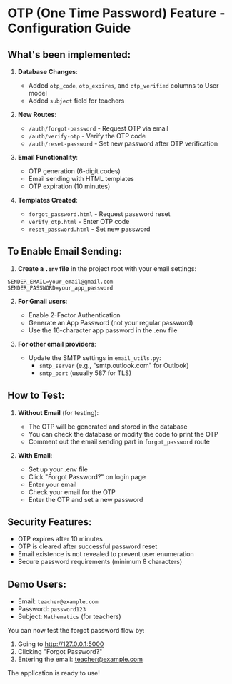 # OTP (One Time Password) Feature - Configuration Guide

## What's been implemented:

1. **Database Changes**:
   - Added `otp_code`, `otp_expires`, and `otp_verified` columns to User model
   - Added `subject` field for teachers

2. **New Routes**:
   - `/auth/forgot-password` - Request OTP via email
   - `/auth/verify-otp` - Verify the OTP code
   - `/auth/reset-password` - Set new password after OTP verification

3. **Email Functionality**:
   - OTP generation (6-digit codes)
   - Email sending with HTML templates
   - OTP expiration (10 minutes)

4. **Templates Created**:
   - `forgot_password.html` - Request password reset
   - `verify_otp.html` - Enter OTP code
   - `reset_password.html` - Set new password

## To Enable Email Sending:

1. **Create a `.env` file** in the project root with your email settings:
```
SENDER_EMAIL=your_email@gmail.com
SENDER_PASSWORD=your_app_password
```

2. **For Gmail users**:
   - Enable 2-Factor Authentication
   - Generate an App Password (not your regular password)
   - Use the 16-character app password in the .env file

3. **For other email providers**:
   - Update the SMTP settings in `email_utils.py`:
     - `smtp_server` (e.g., "smtp.outlook.com" for Outlook)
     - `smtp_port` (usually 587 for TLS)

## How to Test:

1. **Without Email** (for testing):
   - The OTP will be generated and stored in the database
   - You can check the database or modify the code to print the OTP
   - Comment out the email sending part in `forgot_password` route

2. **With Email**:
   - Set up your .env file
   - Click "Forgot Password?" on login page
   - Enter your email
   - Check your email for the OTP
   - Enter the OTP and set a new password

## Security Features:

- OTP expires after 10 minutes
- OTP is cleared after successful password reset
- Email existence is not revealed to prevent user enumeration
- Secure password requirements (minimum 8 characters)

## Demo Users:

- Email: `teacher@example.com`
- Password: `password123`
- Subject: `Mathematics` (for teachers)

You can now test the forgot password flow by:
1. Going to http://127.0.0.1:5000
2. Clicking "Forgot Password?"
3. Entering the email: teacher@example.com

The application is ready to use!
